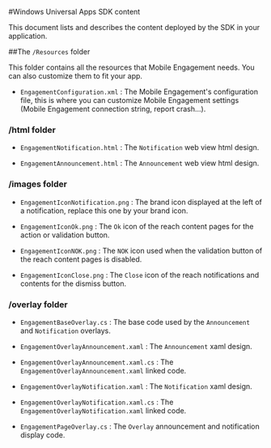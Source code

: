 <properties 
	pageTitle="Windows Universal Apps SDK content" 
	description="Learn about the contents of the Windows Universal Apps SDK for Azure Mobile Engagement" 					
	services="mobile-engagement" 
	documentationCenter="mobile" 
	authors="piyushjo" 
	manager="dwrede" 
	editor="" />

<tags 
	ms.service="mobile-engagement" 
	ms.workload="mobile" 
	ms.tgt_pltfrm="mobile-windows-store" 
	ms.devlang="dotnet" 
	ms.topic="article" 
	ms.date="08/10/2015" 
	ms.author="piyushjo" />

#Windows Universal Apps SDK content

This document lists and describes the content deployed by the SDK in your application.

##The `/Resources` folder

This folder contains all the resources that Mobile Engagement needs. You can also customize them to fit your app.

- `EngagementConfiguration.xml` : The Mobile Engagement's configuration file, this is where you can customize Mobile Engagement settings (Mobile Engagement connection string, report crash...).

### /html folder

- `EngagementNotification.html` : The `Notification` web view html design.

- `EngagementAnnouncement.html` : The `Announcement` web view html design.

### /images folder

- `EngagementIconNotification.png` : The brand icon displayed at the left of a notification, replace this one by your brand icon.

- `EngagementIconOk.png` : The `Ok` icon of the reach content pages for the action or validation button.

- `EngagementIconNOK.png` : The `NOK` icon used when the validation button of the reach content pages is disabled.
 
- `EngagementIconClose.png` : The `Close` icon of the reach notifications and contents for the dismiss button.

### /overlay folder

- `EngagementBaseOverlay.cs` : The base code used by the `Announcement` and `Notification` overlays.

- `EngagementOverlayAnnouncement.xaml` : The `Announcement` xaml design.

- `EngagementOverlayAnnouncement.xaml.cs` : The `EngagementOverlayAnnouncement.xaml` linked code.
 
- `EngagementOverlayNotification.xaml` : The `Notification` xaml design.
 
- `EngagementOverlayNotification.xaml.cs` : The `EngagementOverlayNotification.xaml` linked code.
 
- `EngagementPageOverlay.cs` : The `Overlay` announcement and notification display code.
  
